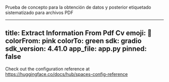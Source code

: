 Prueba de concepto para la obtención de datos y posterior etiquetado sistematizado para archivos PDF

---
title: Extract Information From Pdf Cv
emoji: 🚀
colorFrom: pink
colorTo: green
sdk: gradio
sdk_version: 4.41.0
app_file: app.py
pinned: false
---

Check out the configuration reference at https://huggingface.co/docs/hub/spaces-config-reference
